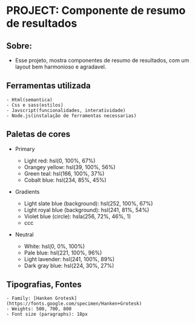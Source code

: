 # PROJECT: Componente de resumo de resultados #

## Sobre: 
- Esse projeto, mostra componentes de resumo de resultados, com um layout bem harmonioso e agradavel. 

     
## Ferramentas utilizada

    - Html(semantica)
    - Css e sass(estilos)
    - Javscript(funcionalidades, interatividade)
    - Node.js(instalação de ferramentas necessarias)


## Paletas de cores

- Primary

    - Light red: hsl(0, 100%, 67%)
    - Orangey yellow: hsl(39, 100%, 56%)
    - Green teal: hsl(166, 100%, 37%)
    - Cobalt blue: hsl(234, 85%, 45%)

- Gradients

    - Light slate blue (background): hsl(252, 100%, 67%)
    - Light royal blue (background): hsl(241, 81%, 54%)
    - Violet blue (circle): hsla(256, 72%, 46%, 1)
    - ccc

- Neutral

    - White: hsl(0, 0%, 100%)
    - Pale blue: hsl(221, 100%, 96%)
    - Light lavender: hsl(241, 100%, 89%)
    - Dark gray blue: hsl(224, 30%, 27%)    


## Tipografias, Fontes  

    - Family: [Hanken Grotesk](https://fonts.google.com/specimen/Hanken+Grotesk)
    - Weights: 500, 700, 800
    - Font size (paragraphs): 18px